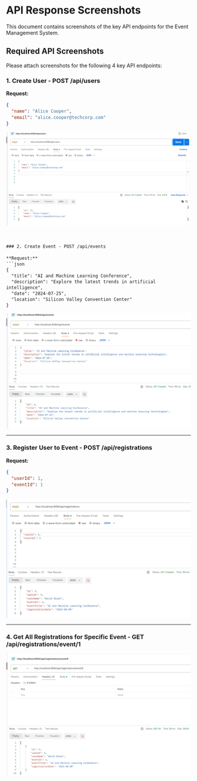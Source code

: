 # API Response Screenshots

This document contains screenshots of the key API endpoints for the Event Management System.

## Required API Screenshots

Please attach screenshots for the following 4 key API endpoints:

### 1. Create User - POST /api/users

**Request:**
```json
{
  "name": "Alice Cooper",
  "email": "alice.cooper@techcorp.com"
}
```
![alt text](image-1.png)


```


### 2. Create Event - POST /api/events

**Request:**
```json
{
  "title": "AI and Machine Learning Conference",
  "description": "Explore the latest trends in artificial intelligence",
  "date": "2024-07-25",
  "location": "Silicon Valley Convention Center"
}
```

![alt text](image-2.png)

---

### 3. Register User to Event - POST /api/registrations

**Request:**
```json
{
  "userId": 1,
  "eventId": 1
}
```

![alt text](image-3.png)

---

### 4. Get All Registrations for Specific Event - GET /api/registrations/event/1

![alt text](image-4.png)

